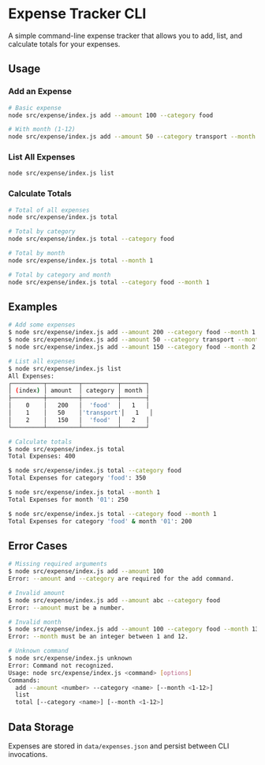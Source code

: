 # Expense Tracker CLI

A simple command-line expense tracker that allows you to add, list, and calculate totals for your expenses.

## Usage

### Add an Expense
```bash
# Basic expense
node src/expense/index.js add --amount 100 --category food

# With month (1-12)
node src/expense/index.js add --amount 50 --category transport --month 3
```

### List All Expenses
```bash
node src/expense/index.js list
```

### Calculate Totals
```bash
# Total of all expenses
node src/expense/index.js total

# Total by category
node src/expense/index.js total --category food

# Total by month
node src/expense/index.js total --month 1

# Total by category and month
node src/expense/index.js total --category food --month 1
```

## Examples

```bash
# Add some expenses
$ node src/expense/index.js add --amount 200 --category food --month 1
$ node src/expense/index.js add --amount 50 --category transport --month 1
$ node src/expense/index.js add --amount 150 --category food --month 2

# List all expenses
$ node src/expense/index.js list
All Expenses:
┌─────────┬─────────┬──────────┬───────┐
│ (index) │ amount  │ category │ month │
├─────────┼─────────┼──────────┼───────┤
│    0    │   200   │  'food'  │   1   │
│    1    │   50    │'transport'│   1   │
│    2    │   150   │  'food'  │   2   │
└─────────┴─────────┴──────────┴───────┘

# Calculate totals
$ node src/expense/index.js total
Total Expenses: 400

$ node src/expense/index.js total --category food
Total Expenses for category 'food': 350

$ node src/expense/index.js total --month 1
Total Expenses for month '01': 250

$ node src/expense/index.js total --category food --month 1
Total Expenses for category 'food' & month '01': 200
```

## Error Cases

```bash
# Missing required arguments
$ node src/expense/index.js add --amount 100
Error: --amount and --category are required for the add command.

# Invalid amount
$ node src/expense/index.js add --amount abc --category food
Error: --amount must be a number.

# Invalid month
$ node src/expense/index.js add --amount 100 --category food --month 13
Error: --month must be an integer between 1 and 12.

# Unknown command
$ node src/expense/index.js unknown
Error: Command not recognized.
Usage: node src/expense/index.js <command> [options]
Commands:
  add --amount <number> --category <name> [--month <1-12>]
  list
  total [--category <name>] [--month <1-12>]
```

## Data Storage

Expenses are stored in `data/expenses.json` and persist between CLI invocations.
